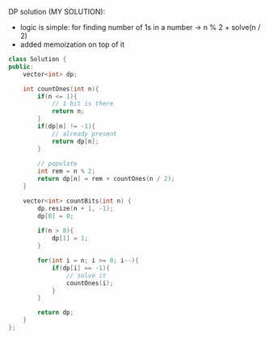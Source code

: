 DP solution (MY SOLUTION):
- logic is simple: for finding number of 1s in a number -> n % 2 + solve(n / 2)
- added memoization on top of it

```c++
class Solution {
public:
    vector<int> dp;

    int countOnes(int n){
        if(n <= 1){
            // 1 bit is there
            return n;
        }
        if(dp[n] != -1){
            // already present
            return dp[n];
        }
        
        // populate
        int rem = n % 2;
        return dp[n] = rem + countOnes(n / 2);
    }

    vector<int> countBits(int n) {
        dp.resize(n + 1, -1);
        dp[0] = 0;
        
        if(n > 0){
            dp[1] = 1;
        }

        for(int i = n; i >= 0; i--){
            if(dp[i] == -1){
                // solve it
                countOnes(i);
            }
        }

        return dp;
    }
};
```
